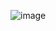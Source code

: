![image](https://user-images.githubusercontent.com/94656689/142776471-12188aba-870d-4311-a430-2faa13ccbeb0.png)
